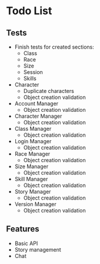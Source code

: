 Todo List
======

Tests
------

* Finish tests for created sections:
	* Class
	* Race
	* Size
	* Session
	* Skills
* Character
	* Duplicate characters
	* Object creation validation
* Account Manager
	* Object creation validation
* Character Manager
	* Object creation validation
* Class Manager
	* Object creation validation
* Login Manager
	* Object creation validation
* Race Manager
	* Object creation validation
* Size Manager
	* Object creation validation
* Skill Manager
	* Object creation validation
* Story Manager
	* Object creation validation
* Version Manager
	* Object creation validation

Features
------

* Basic API
* Story management
* Chat
